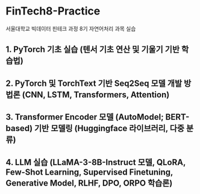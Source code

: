 # FinTech8-Practice
서울대학교 빅데이터 핀테크 과정 8기 자연어처리 과목 실습


## 1.  PyTorch 기초 실습 (텐서 기초 연산 및 기울기 기반 학습법)


## 2. PyTorch 및 TorchText 기반 Seq2Seq 모델 개발 방법론 (CNN, LSTM, Transformers, Attention)


## 3. Transformer Encoder 모델 (AutoModel; BERT-based) 기반 모델링 (Huggingface 라이브러리, 다중 분류)


## 4. LLM 실습 (LLaMA-3-8B-Instruct 모델, QLoRA, Few-Shot Learning, Supervised Finetuning, Generative Model, RLHF, DPO, ORPO 학습론)

